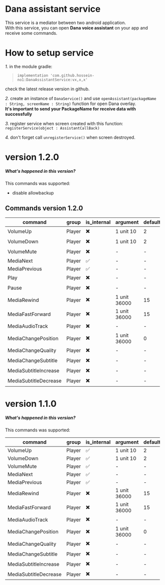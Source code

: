 # Dana assistant service
This service is a mediator between two android application.<br/>
With this service, you can open **Dana voice assistant** on your app and receive some commands.
# How to setup service
*1.* in the module gradle:
> `implementation 'com.github.hossein-no1:DanaAssistantService:vx,x,x'`

check the latest release version in github.

*2.* create an instance of `DanaService()`
and use `openAssistant(packageName : String, screenName : String)` function for open Dana overlay.<br/>
**It's important to send your PackageName for receive data with successfully**

*3.* register service when screen created with this function:<br/>
`registerService(object : AssistantCallBack)`

*4.* don't forget call `unregisterService()` when screen destroyed.

# version 1.2.0
##### What's happened in this version?
This commands was supported:
- disable allowbackup

## Commands version 1.2.0

| command | group | is_internal | argument     | default_value |
|---------|-------|-------------|--------------|---------------|
| VolumeUp              | Player | ✖️ | 1 unit 10    | 2             |
| VolumeDown            | Player | ✖️ | 1 unit 10    | 2             |
| VolumeMute            | Player | ✖️ | -            | -             |
| MediaNext             | Player | ✅ | -            | -             |
| MediaPrevious         | Player | ✅ | -            | -             |
| Play                  | Player | ✖️ | -            | -             |
| Pause                 | Player | ✖️ | -            | -             |
| MediaRewind           | Player | ✖️ | 1 unit 36000 | 15            |
| MediaFastForward      | Player | ✖️ | 1 unit 36000 | 15            |
| MediaAudioTrack       | Player | ✖️ | -            | -             |
| MediaChangePosition   | Player | ✖️ | 1 unit 36000 | 0             |
| MediaChangeQuality    | Player | ✖️ | -            | -             |
| MediaChangeSubtitle   | Player | ✖️ | -            | -             |
| MediaSubtitleIncrease | Player | ✖️ | -            | -             |
| MediaSubtitleDecrease | Player | ✖️ | -            | -             |

# version 1.1.0
##### What's happened in this version?
This commands was supported:

| command | group | is_internal | argument     | default_value |
|---------|-------|-------------|--------------|---------------|
| VolumeUp              | Player | ✅ | 1 unit 10    | 2             |
| VolumeDown            | Player | ✅ | 1 unit 10    | 2             |
| VolumeMute            | Player | ✅ | -            | -             |
| MediaNext             | Player | ✅ | -            | -             |
| MediaPrevious         | Player | ✅ | -            | -             |
| MediaRewind           | Player | ✖️ | 1 unit 36000 | 15            |
| MediaFastForward      | Player | ✖️ | 1 unit 36000 | 15            |
| MediaAudioTrack       | Player | ✖️ | -            | -             |
| MediaChangePosition   | Player | ✖️ | 1 unit 36000 | 0             |
| MediaChangeQuality    | Player | ✖️ | -            | -             |
| MediaChangeSubtitle   | Player | ✖️ | -            | -             |
| MediaSubtitleIncrease | Player | ✖️ | -            | -             |
| MediaSubtitleDecrease | Player | ✖️ | -            | -             |
